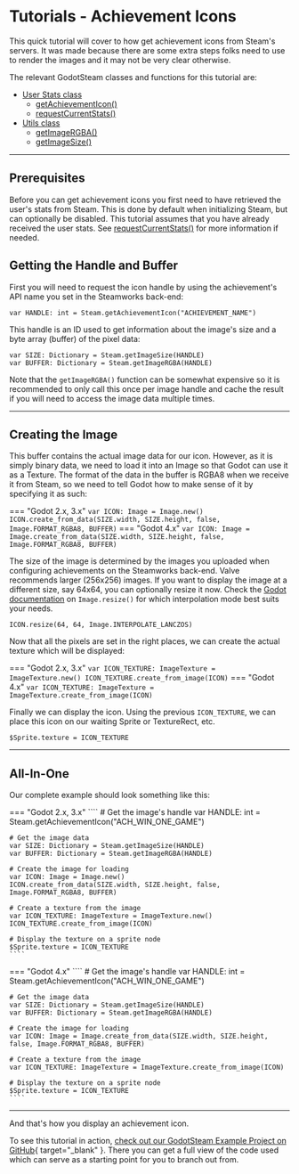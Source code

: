 # Tutorials - Achievement Icons

This quick tutorial will cover to how get achievement icons from Steam's servers. It was made because there are some extra steps folks need to use to render the images and it may not be very clear otherwise.

The relevant GodotSteam classes and functions for this tutorial are:

  * [User Stats class](../classes/user_stats.md)
    * [getAchievementIcon()](../classes/user_stats.md#getachievementicon)
    * [requestCurrentStats()](../classes/user_stats.md#requestcurrentstats)
  * [Utils class](../classes/utils.md)
    * [getImageRGBA()](../classes/utils.md#getimagergba)
    * [getImageSize()](../classes/utils.md#getimagesize)

---

## Prerequisites

Before you can get achievement icons you first need to have retrieved the user's stats from Steam. This is done by default when initializing Steam, but can optionally be disabled. This tutorial assumes that you have already received the user stats. See [requestCurrentStats()](../classes/user_stats.md#requestcurrentstats) for more information if needed.

## Getting the Handle and Buffer

First you will need to request the icon handle by using the achievement's API name you set in the Steamworks back-end:

````
var HANDLE: int = Steam.getAchievementIcon("ACHIEVEMENT_NAME")
````

This handle is an ID used to get information about the image's size and a byte array (buffer) of the pixel data:

````
var SIZE: Dictionary = Steam.getImageSize(HANDLE)
var BUFFER: Dictionary = Steam.getImageRGBA(HANDLE)
````

Note that the `getImageRGBA()` function can be somewhat expensive so it is recommended to only call this once per image handle and cache the result if you will need to access the image data multiple times.

---

## Creating the Image

This buffer contains the actual image data for our icon. However, as it is simply binary data, we need to load it into an Image so that Godot can use it as a Texture. The format of the data in the buffer is RGBA8 when we receive it from Steam, so we need to tell Godot how to make sense of it by specifying it as such:

=== "Godot 2.x, 3.x"
	````
	var ICON: Image = Image.new()
	ICON.create_from_data(SIZE.width, SIZE.height, false, Image.FORMAT_RGBA8, BUFFER)
	````
=== "Godot 4.x"
	````
	var ICON: Image = Image.create_from_data(SIZE.width, SIZE.height, false, Image.FORMAT_RGBA8, BUFFER)
	````

The size of the image is determined by the images you uploaded when configuring achievements on the Steamworks back-end. Valve recommends larger (256x256) images. If you want to display the image at a different size, say 64x64, you can optionally resize it now. Check the [Godot documentation](https://docs.godotengine.org/en/stable/classes/class_image.html#class-image-method-resize) on `Image.resize()` for which interpolation mode best suits your needs.

````
ICON.resize(64, 64, Image.INTERPOLATE_LANCZOS)
````

Now that all the pixels are set in the right places, we can create the actual texture which will be displayed:

=== "Godot 2.x, 3.x"
	````
	var ICON_TEXTURE: ImageTexture = ImageTexture.new()
	ICON_TEXTURE.create_from_image(ICON)
	````
=== "Godot 4.x"
	````
	var ICON_TEXTURE: ImageTexture = ImageTexture.create_from_image(ICON)
	````

Finally we can display the icon. Using the previous `ICON_TEXTURE`, we can place this icon on our waiting Sprite or TextureRect, etc.

````
$Sprite.texture = ICON_TEXTURE
````

---

## All-In-One

Our complete example should look something like this:

=== "Godot 2.x, 3.x"
	````
	# Get the image's handle
	var HANDLE: int = Steam.getAchievementIcon("ACH_WIN_ONE_GAME")

	# Get the image data
	var SIZE: Dictionary = Steam.getImageSize(HANDLE)
	var BUFFER: Dictionary = Steam.getImageRGBA(HANDLE)

	# Create the image for loading
	var ICON: Image = Image.new()
	ICON.create_from_data(SIZE.width, SIZE.height, false, Image.FORMAT_RGBA8, BUFFER)

	# Create a texture from the image
	var ICON_TEXTURE: ImageTexture = ImageTexture.new()
	ICON_TEXTURE.create_from_image(ICON)

	# Display the texture on a sprite node
	$Sprite.texture = ICON_TEXTURE
	````
=== "Godot 4.x"
	````
	# Get the image's handle
	var HANDLE: int = Steam.getAchievementIcon("ACH_WIN_ONE_GAME")

	# Get the image data
	var SIZE: Dictionary = Steam.getImageSize(HANDLE)
	var BUFFER: Dictionary = Steam.getImageRGBA(HANDLE)

	# Create the image for loading
	var ICON: Image = Image.create_from_data(SIZE.width, SIZE.height, false, Image.FORMAT_RGBA8, BUFFER)

	# Create a texture from the image
	var ICON_TEXTURE: ImageTexture = ImageTexture.create_from_image(ICON)
	
	# Display the texture on a sprite node
	$Sprite.texture = ICON_TEXTURE
	````

---

And that's how you display an achievement icon.

To see this tutorial in action, [check out our GodotSteam Example Project on GitHub](https://github.com/CoaguCo-Industries/GodotSteam-Example-Project){ target="_blank" }. There you can get a full view of the code used which can serve as a starting point for you to branch out from.
